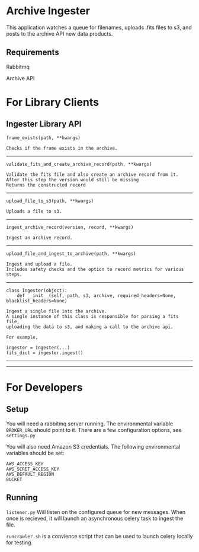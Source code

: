 Archive Ingester
================

This application watches a queue for filenames, uploads .fits files to s3,
and posts to the archive API new data products.

Requirements
------------

Rabbitmq

Archive API

For Library Clients
===================

Ingester Library API
--------------------
<!-- TODO: convert this to use pydoc and the function docstrings --> 

    frame_exists(path, **kwargs)
    
    Checks if the frame exists in the archive.

---
    validate_fits_and_create_archive_record(path, **kwargs)
    
    Validate the fits file and also create an archive record from it.
    After this step the version would still be missing
    Returns the constructed record

---
    upload_file_to_s3(path, **kwargs)
    
    Uploads a file to s3.

---
    ingest_archive_record(version, record, **kwargs)
    
    Ingest an archive record.

---
    upload_file_and_ingest_to_archive(path, **kwargs)
     
    Ingest and upload a file.
    Includes safety checks and the option to record metrics for various steps.

---
    class Ingester(object):
        def __init__(self, path, s3, archive, required_headers=None, blacklist_headers=None)

    Ingest a single file into the archive.
    A single instance of this class is responsible for parsing a fits file,
    uploading the data to s3, and making a call to the archive api.
    
    For example,
    
    ingester = Ingester(...)
    fits_dict = ingester.ingest()

---

    


---

For Developers
==============

Setup
-----

You will need a rabbitmq server running. The environmental variable `BROKER_URL`
should point to it. There are a few configuration options, see `settings.py`

You will also need Amazon S3 credentials. The following environmental variables
should be set:

    AWS_ACCESS_KEY
    AWS_SCRET_ACCESS_KEY
    AWS_DEFAULT_REGION
    BUCKET


Running
-------

`listener.py` Will listen on the configured queue for new messages. When once is recieved,
it will launch an asynchronous celery task to ingest the file.

`runcrawler.sh` is a convience script that can be used to launch celery locally for testing.

